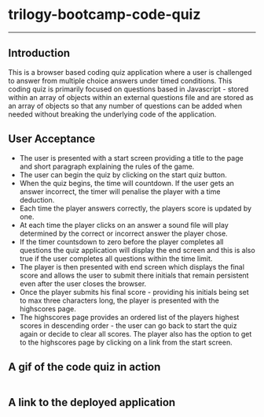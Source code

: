 # trilogy-bootcamp-code-quiz
---

Introduction
---

This is a browser based coding quiz application where a user is challenged to 
answer from multiple choice answers under timed conditions. This coding 
quiz is primarily focused on questions based in Javascript -  stored within 
an array of objects within an external questions file and are stored as an 
array of objects  so that any number of questions can be added when needed 
without breaking the underlying code of the application. 

User Acceptance
---

- The user is presented with a start screen providing a title to the page and 
short paragraph explaining the rules of the game. 
- The user can begin the quiz by clicking on the start quiz button. 
- When the quiz begins, the time will countdown. If the user gets an answer 
incorrect, the timer will penalise the player with a time deduction. 
- Each time the player answers correctly, the players score is updated by one. 
- At each time the player clicks on an answer a sound file will play 
determined by the correct or incorrect answer the player chose. 
- If the timer countsdown to zero before the player completes all questions 
the quiz application will display the end screen and this is also true if the 
user completes all questions within the time limit. 
- The player is then presented with end screen which displays the final 
score and allows the user to submit there initials that remain persistent even 
after the user closes the browser. 
- Once the player submits his final score - providing his initials being set 
to max three characters long, the player is presented with the highscores 
page.
- The highscores page provides an ordered list of the players highest scores 
in descending order - the user can go back to start the quiz again or decide 
to clear all scores. The player also has the option to get to the highscores 
page by clicking on a link from the start screen. 

A gif of the code quiz in action
---

![]()


A link to the deployed application 
---














